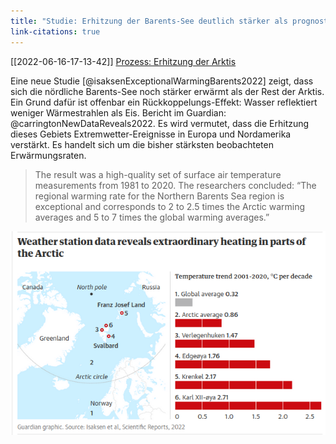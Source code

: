 ```yaml
---
title: "Studie: Erhitzung der Barents-See deutlich stärker als prognostiziert"
link-citations: true
---
```

[[2022-06-16-17-13-42]] [Prozess: Erhitzung der Arktis](2022-06-16-17-13-42.html) 

Eine neue Studie [@isaksenExceptionalWarmingBarents2022] zeigt, dass sich die nördliche Barents-See noch stärker erwärmt als der Rest der Arktis. Ein Grund dafür ist offenbar ein Rückkoppelungs-Effekt: Wasser reflektiert weniger Wärmestrahlen als Eis. Bericht im Guardian: @carringtonNewDataReveals2022. Es wird vermutet, dass die Erhitzung dieses Gebiets Extremwetter-Ereignisse in Europa und Nordamerika verstärkt. Es handelt sich um die bisher stärksten beobachteten Erwärmungsraten.

> The result was a high-quality set of surface air temperature measurements from 1981 to 2020. The researchers concluded: “The regional warming rate for the Northern Barents Sea region is exceptional and corresponds to 2 to 2.5 times the Arctic warming averages and 5 to 7 times the global warming averages.”

![Guardian-Grafik: Daten von Wetterstationen zeigen eine außergewöhnliche Erwärmung in Teilen der Aktis](pics/erhitzung-in-teilen-der-arktis.png) 

